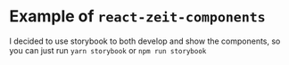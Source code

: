 # Example of `react-zeit-components`

I decided to use storybook to both develop and show the components, so you can just run `yarn storybook` or `npm run storybook`
